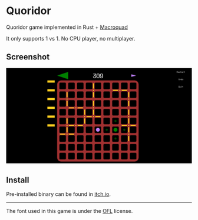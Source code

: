 # Quoridor

Quoridor game implemented in Rust + [Macroquad](https://github.com/not-fl3/macroquad)

It only supports 1 vs 1. No CPU player, no multiplayer.

## Screenshot

![screenshot](screenshot.png)

## Install

Pre-installed binary can be found in [itch.io](https://baehyunsol.itch.io/quoridor).

---

The font used in this game is under the [OFL](https://scripts.sil.org/cms/scripts/page.php?site_id=nrsi&id=OFL) license.